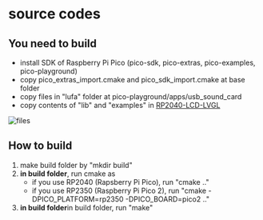 # source codes

## You need to build

* install SDK of Raspberry Pi Pico (pico-sdk, pico-extras, pico-examples, pico-playground)
* copy pico_extras_import.cmake and pico_sdk_import.cmake at base folder
* copy files in "lufa" folder at pico-playground/apps/usb_sound_card
* copy contents of "lib" and "examples" in [RP2040-LCD-LVGL](https://files.waveshare.com/wiki/Pico-1.3-LCD/RP2040-LCD-LVGL.zip) 

![files](https://github.com/user-attachments/assets/1963072a-2002-4da3-898a-7093794df11e)

## How to build

1. make build folder by "mkdir build"
2. **in build folder**, run cmake as
   - if you use RP2040 (Rapsberry Pi Pico), run "cmake .."
   - if you use RP2350 (Raspberry Pi Pico 2), run "cmake -DPICO_PLATFORM=rp2350 -DPICO_BOARD=pico2 .."
3. **in build folder**in build folder, run "make"
